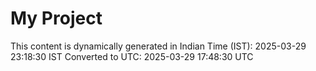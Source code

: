 # My Project

This content is dynamically generated in Indian Time (IST): 2025-03-29 23:18:30 IST
Converted to UTC: 2025-03-29 17:48:30 UTC
